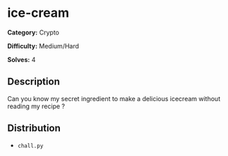 # ice-cream
**Category:** Crypto

**Difficulty:** Medium/Hard

**Solves:** 4

## Description

Can you know my secret ingredient to make a delicious icecream without reading my recipe ?

## Distribution
- `chall.py`